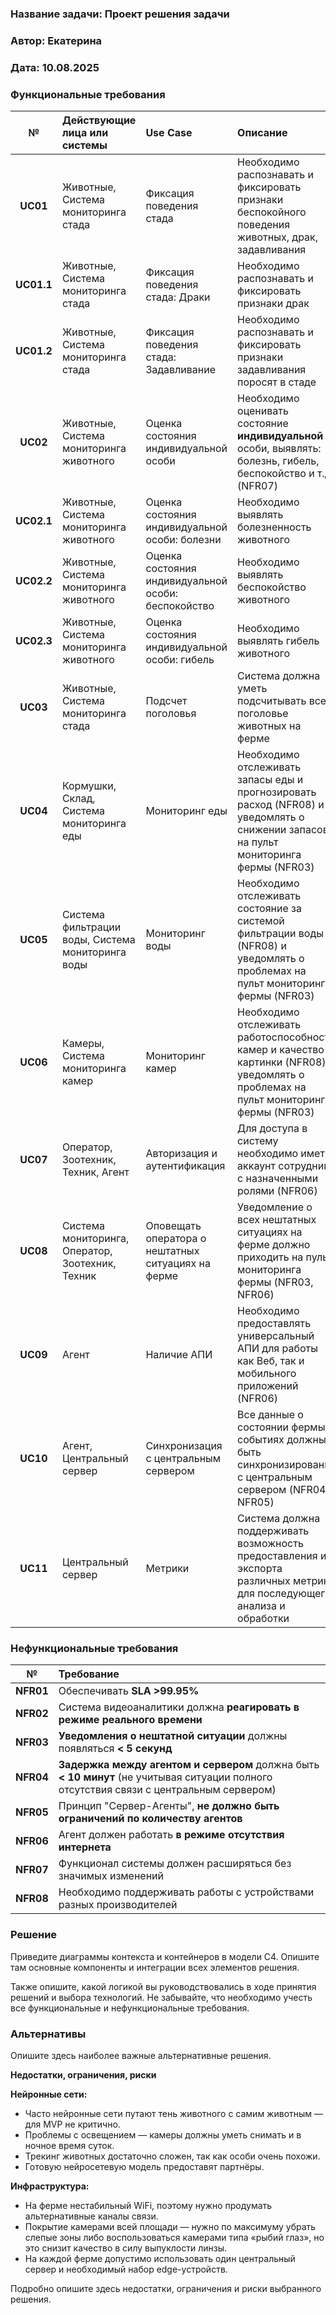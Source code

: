 ### <a name="_b7urdng99y53"></a>**Название задачи:** Проект решения задачи
### <a name="_hjk0fkfyohdk"></a>**Автор:** Екатерина
### <a name="_uanumrh8zrui"></a>**Дата:** 10.08.2025

### <a name="_3bfxc9a45514"></a>**Функциональные требования**

|**№**|**Действующие лица или системы**|**Use Case**|**Описание**|
| :-: | :- | :- | :- |
| **UC01** | Животные, Система мониторинга стада | Фиксация поведения стада | Необходимо распознавать и фиксировать признаки беспокойного поведения животных, драк, задавливания |
| **UC01.1** | Животные, Система мониторинга стада | Фиксация поведения стада: Драки | Необходимо распознавать и фиксировать признаки драк |
| **UC01.2** | Животные, Система мониторинга стада | Фиксация поведения стада: Задавливание | Необходимо распознавать и фиксировать признаки задавливания поросят в стаде |
| **UC02** | Животные, Система мониторинга животного | Оценка состояния индивидуальной особи | Необходимо оценивать состояние **индивидуальной** особи, выявлять: болезнь, гибель, беспокойство и т.д. (NFR07) |
| **UC02.1** | Животные, Система мониторинга животного | Оценка состояния индивидуальной особи: болезни | Необходимо выявлять болезненность животного |
| **UC02.2** | Животные, Система мониторинга животного | Оценка состояния индивидуальной особи: беспокойство | Необходимо выявлять беспокойство животного |
| **UC02.3** | Животные, Система мониторинга животного | Оценка состояния индивидуальной особи: гибель | Необходимо выявлять гибель животного |
| **UC03** | Животные, Система мониторинга стада | Подсчет поголовья | Система должна уметь подсчитывать все поголовье животных на ферме |
| **UC04** | Кормушки, Склад, Система мониторинга еды | Мониторинг еды | Необходимо отслеживать запасы еды и прогнозировать расход (NFR08) и уведомлять о снижении запасов на пульт мониторинга фермы (NFR03) |
| **UC05** | Система фильтрации воды, Система мониторинга воды | Мониторинг воды | Необходимо отслеживать состояние за системой фильтрации воды (NFR08) и уведомлять о проблемах на пульт мониторинга фермы (NFR03) |
| **UC06** | Камеры, Система мониторинга камер | Мониторинг камер | Необходимо отслеживать работоспособность камер и качество картинки (NFR08) и уведомлять о проблемах на пульт мониторинга фермы (NFR03) |
| **UC07** | Оператор, Зоотехник, Техник, Агент | Авторизация и аутентификация | Для доступа в систему необходимо иметь аккаунт сотрудника с назначенными ролями (NFR06) |
| **UC08** | Система мониторинга, Оператор, Зоотехник, Техник | Оповещать оператора о нештатных ситуациях на ферме | Уведомление о всех нештатных ситуациях на ферме должно приходить на пульт мониторинга фермы (NFR03, NFR06) |
| **UC09** | Агент | Наличие АПИ | Необходимо предоставлять универсальный АПИ для работы как Веб, так и мобильного приложений (NFR06) |
| **UC10** | Агент, Центральный сервер | Синхронизация с центральным сервером | Все данные о состоянии фермы и событиях должны быть синхронизированы с центральным сервером (NFR04, NFR05) |
| **UC11** | Центральный сервер | Метрики | Система должна поддерживать возможность предоставления и экспорта различных метрик для последующего анализа и обработки |

### <a name="_u8xz25hbrgql"></a>**Нефункциональные требования**

|**№**|**Требование**|
| :-: | :- |
| **NFR01** | Обеспечивать **SLA >99.95%** |
| **NFR02** | Система видеоаналитики должна **реагировать в режиме реального времени** |
| **NFR03** | **Уведомления о нештатной ситуации** должны появляться **< 5 секунд** |
| **NFR04** | **Задержка между агентом и сервером** должна быть **< 10 минут** (не учитывая ситуации полного отсутствия связи с центральным сервером) |
| **NFR05** | Принцип "Сервер-Агенты", **не должно быть ограничений по количеству агентов** |
| **NFR06** | Агент должен работать **в режиме отсутствия интернета** |
| **NFR07** | Функционал системы должен расширяться без значимых изменений |
| **NFR08** | Необходимо поддерживать работы с устройствами разных производителей |

### <a name="_qmphm5d6rvi3"></a>**Решение**
Приведите диаграммы контекста и контейнеров в модели C4. Опишите там основные компоненты и интеграции всех элементов решения.

Также опишите, какой логикой вы руководствовались в ходе принятия решений и выбора технологий. Не забывайте, что необходимо учесть все функциональные и нефункциональные требования.
### <a name="_bjrr7veeh80c"></a>**Альтернативы**
Опишите здесь наиболее важные альтернативные решения.

**Недостатки, ограничения, риски**

**Нейронные сети:**
- Часто нейронные сети путают тень животного с самим животным — для MVP не критично.
- Проблемы с освещением — камеры должны уметь снимать и в ночное время суток.
- Трекинг животных достаточно сложен, так как особи очень похожи.
- Готовую нейросетевую модель предоставят партнёры.

**Инфраструктура:**
- На ферме нестабильный WiFi, поэтому нужно продумать альтернативные каналы связи.
- Покрытие камерами всей площади — нужно по максимуму убрать слепые зоны либо воспользоваться камерами типа «рыбий глаз», но это снизит качество в силу выпуклости линзы.
- На каждой ферме допустимо использовать один центральный сервер и необходимый набор edge-устройств.

Подробно опишите здесь недостатки, ограничения и риски выбранного решения.

